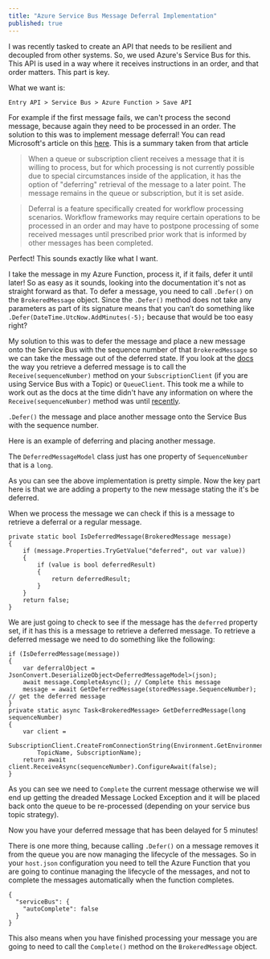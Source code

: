 ```yaml
---
title: "Azure Service Bus Message Deferral Implementation"
published: true
---
```

I was recently tasked to create an API that needs to be resilient and decoupled from other systems. So, we used Azure's Service Bus for this. This API is used in a way where it receives instructions in an order, and that order matters. This part is key.

What we want is:

`Entry API > Service Bus > Azure Function > Save API`

For example if the first message fails, we can't process the second message, because again they need to be processed in an order. The solution to this was to implement message deferral! You can read Microsoft's article on this [here](https://docs.microsoft.com/en-us/azure/service-bus-messaging/message-deferral). This is a summary taken from that article

> When a queue or subscription client receives a message that it is willing to process, but for which processing is not currently possible due to special circumstances inside of the application, it has the option of "deferring" retrieval of the message to a later point. The message remains in the queue or subscription, but it is set aside.

> Deferral is a feature specifically created for workflow processing scenarios. Workflow frameworks may require certain operations to be processed in an order and may have to postpone processing of some received messages until prescribed prior work that is informed by other messages has been completed.

Perfect! This sounds exactly like what I want. 

I take the message in my Azure Function, process it, if it fails, defer it until later!
So as easy as it sounds, looking into the documentation it's not as straight forward as that. 
To defer a message, you need to call `.Defer()` on the `BrokeredMessage` object. Since the `.Defer()` method does not take any parameters as part of its signature means that you can’t do something like `.Defer(DateTime.UtcNow.AddMinutes(-5);` because that would be too easy right? 

My solution to this was to defer the message and place a new message onto the Service Bus with the sequence number of that `BrokeredMessage` so we can take the message out of the deferred state. 
If you look at the [docs](https://docs.microsoft.com/en-us/azure/service-bus-messaging/message-deferral) the way you retrieve a deferred message is to call the `Receive(sequenceNumber)` method on your `SubscriptionClient` (if you are using Service Bus with a Topic) or `QueueClient`. 
This took me a while to work out as the docs at the time didn't have any information on where the `Receive(sequenceNumber)` method was until [recently](https://github.com/MicrosoftDocs/azure-docs/pull/27040#event-2214873391).

`.Defer()` the message and place another message onto the Service Bus with the sequence number.

Here is an example of deferring and placing another message.

<script src="https://gist.github.com/tidusjar/cd1b6d46c95f8a0cbe5d1895c1907ae5.js"></script>

The `DeferredMessageModel` class just has one property of `SequenceNumber` that is 	a `long`.

As you can see the above implementation is pretty simple. Now the key part here is that we are adding a property to the new message stating the it's be deferred.

When we process the message we can check if this is a message to retrieve a deferral or a regular message.

    private static bool IsDeferredMessage(BrokeredMessage message)
    {
        if (message.Properties.TryGetValue("deferred", out var value))
        {
            if (value is bool deferredResult)
            {
                return deferredResult;
            }
        }
        return false;
    }
    
We are just going to check to see if the message has the `deferred` property set, if it has this is a message to retrieve a deferred message.
To retrieve a deferred message we need to do something like the following:

    if (IsDeferredMessage(message))
    {
        var deferralObject = JsonConvert.DeserializeObject<DeferredMessageModel>(json);
        await message.CompleteAsync(); // Complete this message
        message = await GetDeferredMessage(storedMessage.SequenceNumber); // get the deferred message
    }
    private static async Task<BrokeredMessage> GetDeferredMessage(long sequenceNumber)
    {
        var client = 
            SubscriptionClient.CreateFromConnectionString(Environment.GetEnvironmentVariable("AzureServiceBusPrimary"),
            TopicName, SubscriptionName);
        return await client.ReceiveAsync(sequenceNumber).ConfigureAwait(false);
    }
    
As you can see we need to `Complete` the current message otherwise we will end up getting the dreaded Message Locked Exception and it will be placed back onto the queue to be re-processed (depending on your service bus topic strategy).

Now you have your deferred message that has been delayed for 5 minutes!

There is one more thing, because calling `.Defer()` on a message removes it from the queue you are now managing the lifecycle of the messages. So in your `host.json` configuration you need to tell the Azure Function that you are going to continue managing the lifecycle of the messages, and not to complete the messages automatically when the function completes.  

    {
      "serviceBus": {
        "autoComplete": false
      }
    }
    
This also means when you have finished processing your message you are going to need to call the `Complete()` method on the `BrokeredMessage` object.
